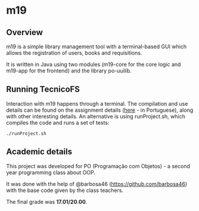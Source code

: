 # m19

## Overview
m19 is a simple library management tool with a terminal-based GUI which allows the registration of users, books and requisitions.

It is written in Java using two modules (m19-core for the core logic and m19-app for the frontend) and the library po-uuilib.


## Running TecnicoFS
Interaction with m19 happens through a terminal. The compilation and use details can be found on the assignment details ([here](https://web.tecnico.ulisboa.pt/~david.matos/w/pt/index.php/Programa%C3%A7%C3%A3o_com_Objectos/Projecto_de_Programa%C3%A7%C3%A3o_com_Objectos/Enunciado_do_Projecto_de_2019-2020) - in Portuguese), along with other interesting details. An alternative is using runProject.sh, which compiles the code and runs a set of tests:

```console
./runProject.sh
```


## Academic details
This project was developed for PO (Programação com Objetos) - a second year programming class about OOP.

It was done with the help of @barbosa46 (https://github.com/barbosa46) with the base code given by the class teachers.

The final grade was **17.01/20.00**.
